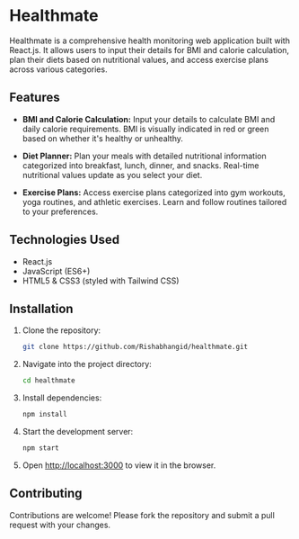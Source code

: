 # Healthmate

Healthmate is a comprehensive health monitoring web application built with React.js. It allows users to input their details for BMI and calorie calculation, plan their diets based on nutritional values, and access exercise plans across various categories.

## Features

- **BMI and Calorie Calculation:** Input your details to calculate BMI and daily calorie requirements. BMI is visually indicated in red or green based on whether it's healthy or unhealthy.
  
- **Diet Planner:** Plan your meals with detailed nutritional information categorized into breakfast, lunch, dinner, and snacks. Real-time nutritional values update as you select your diet.

- **Exercise Plans:** Access exercise plans categorized into gym workouts, yoga routines, and athletic exercises. Learn and follow routines tailored to your preferences.

## Technologies Used

- React.js
- JavaScript (ES6+)
- HTML5 & CSS3 (styled with Tailwind CSS)


## Installation

1. Clone the repository:
   ```bash
   git clone https://github.com/Rishabhangid/healthmate.git
   ```
2. Navigate into the project directory:
   ```bash
   cd healthmate
   ```
3. Install dependencies:
   ```bash
   npm install
   ```
4. Start the development server:
   ```bash
   npm start
   ```
5. Open [http://localhost:3000](http://localhost:3000) to view it in the browser.

## Contributing

Contributions are welcome! Please fork the repository and submit a pull request with your changes.
